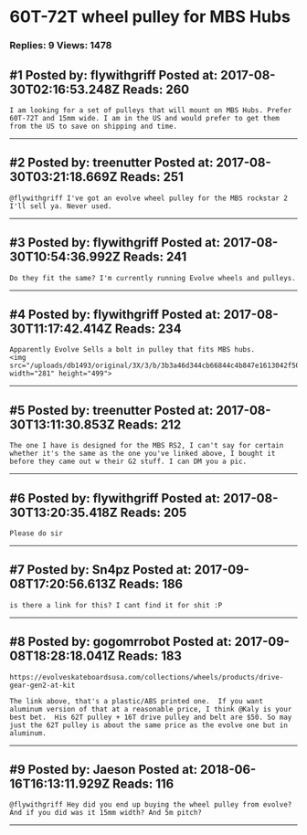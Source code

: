 # 60T-72T wheel pulley for MBS Hubs

### Replies: 9 Views: 1478

## \#1 Posted by: flywithgriff Posted at: 2017-08-30T02:16:53.248Z Reads: 260

```
I am looking for a set of pulleys that will mount on MBS Hubs. Prefer 60T-72T and 15mm wide. I am in the US and would prefer to get them from the US to save on shipping and time.
```

---
## \#2 Posted by: treenutter Posted at: 2017-08-30T03:21:18.669Z Reads: 251

```
@flywithgriff I've got an evolve wheel pulley for the MBS rockstar 2 I'll sell ya. Never used.
```

---
## \#3 Posted by: flywithgriff Posted at: 2017-08-30T10:54:36.992Z Reads: 241

```
Do they fit the same? I'm currently running Evolve wheels and pulleys.
```

---
## \#4 Posted by: flywithgriff Posted at: 2017-08-30T11:17:42.414Z Reads: 234

```
Apparently Evolve Sells a bolt in pulley that fits MBS hubs.
<img src="/uploads/db1493/original/3X/3/b/3b3a46d344cb66844c4b847e1613042f508a74bc.jpg" width="281" height="499">
```

---
## \#5 Posted by: treenutter Posted at: 2017-08-30T13:11:30.853Z Reads: 212

```
The one I have is designed for the MBS RS2, I can't say for certain whether it's the same as the one you've linked above, I bought it before they came out w their G2 stuff. I can DM you a pic.
```

---
## \#6 Posted by: flywithgriff Posted at: 2017-08-30T13:20:35.418Z Reads: 205

```
Please do sir
```

---
## \#7 Posted by: Sn4pz Posted at: 2017-09-08T17:20:56.613Z Reads: 186

```
is there a link for this? I cant find it for shit :P
```

---
## \#8 Posted by: gogomrrobot Posted at: 2017-09-08T18:28:18.041Z Reads: 183

```
https://evolveskateboardsusa.com/collections/wheels/products/drive-gear-gen2-at-kit

The link above, that's a plastic/ABS printed one.  If you want aluminum version of that at a reasonable price, I think @Kaly is your best bet.  His 62T pulley + 16T drive pulley and belt are $50. So may just the 62T pulley is about the same price as the evolve one but in aluminum.
```

---
## \#9 Posted by: Jaeson Posted at: 2018-06-16T16:13:11.929Z Reads: 116

```
@flywithgriff Hey did you end up buying the wheel pulley from evolve? And if you did was it 15mm width? And 5m pitch?
```

---
